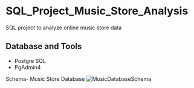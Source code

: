 # SQL_Project_Music_Store_Analysis

SQL project to analyze online music store data

## Database and Tools

- Postgre SQL
- PgAdmin4

Schema- Music Store Database
![MusicDatabaseSchema](https://github.com/user-attachments/assets/d554f57b-8264-48f9-a71b-1d1b03ccca5a)
